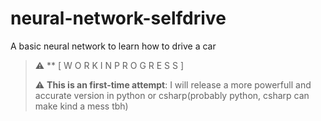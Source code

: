 # neural-network-selfdrive

A basic neural network to learn how to drive a car

> :warning: ** [ W O R K  I N  P R O G R E S S ]
> 
> :warning: **This is an first-time attempt**: I will release a more powerfull and accurate version in python or csharp(probably python, csharp can make kind a mess tbh)
